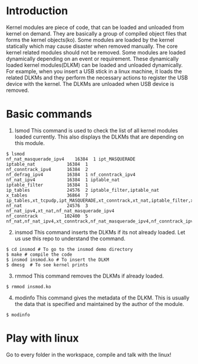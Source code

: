 # Introduction
Kernel modules are piece of code, that can be loaded and unloaded from kernel on demand.
They are basically a group of compiled object files that forms the kernel objects(ko).
Some modules are loaded by the kernel statically which may cause disaster when removed manually. The core kernel related modules should not be removed. Some modules are loaded dynamically depending on an event or requirement. These dynamically loaded kernel modules(DLKM) can be loaded and unloaded dynamically. For example, when you insert a USB stick in a linux machine, it loads the related DLKMs and they perform the necessary actions to register the USB device with the kernel. The DLKMs are unloaded when USB device is removed.

# Basic commands

1. lsmod
This command is used to check the list of all kernel modules loaded currently. This also displays the DLKMs that are depending on this module.
```
$ lsmod
nf_nat_masquerade_ipv4    16384  1 ipt_MASQUERADE
iptable_nat            16384  1 
nf_conntrack_ipv4      16384  2 
nf_defrag_ipv4         16384  1 nf_conntrack_ipv4
nf_nat_ipv4            16384  1 iptable_nat
iptable_filter         16384  1 
ip_tables              24576  2 iptable_filter,iptable_nat
x_tables               36864  7 ip_tables,xt_tcpudp,ipt_MASQUERADE,xt_conntrack,xt_nat,iptable_filter,xt_addrtype
nf_nat                 24576  3 nf_nat_ipv4,xt_nat,nf_nat_masquerade_ipv4
nf_conntrack          102400  5 nf_nat,nf_nat_ipv4,xt_conntrack,nf_nat_masquerade_ipv4,nf_conntrack_ipv4
```

2. insmod
This command inserts the DLKMs if its not already loaded. Let us use this repo to understand the command.
```
$ cd insmod # To go to the insmod demo directory
$ make # compile the code
$ insmod insmod.ko # To insert the DLKM
$ dmesg  # To see kernel prints
```

3. rmmod
This command removes the DLKMs if already loaded.
```
$ rmmod insmod.ko
```
4. modinfo
This command gives the metadata of the DLKM. This is usually the data that is specified and maintained by the author of the module.
```
$ modinfo
```

# Play with linux
Go to every folder in the workspace, compile and talk with the linux!



